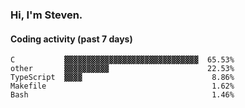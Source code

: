### Hi, I'm Steven.

#### Coding activity (past 7 days)
```
C           ▓▓▓▓▓▓▓▓▓▓▓▓▓▓▓▓▓▓▓▓▓▓▓▓▓▓▓▓▓▓  65.53%
other       ▓▓▓▓▓▓▓▓▓▓                      22.53%
TypeScript  ▓▓▓▓                             8.86%
Makefile                                     1.62%
Bash                                         1.46%
```
